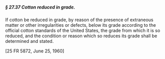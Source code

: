 ##### § 27.37 Cotton reduced in grade. #####

If cotton be reduced in grade, by reason of the presence of extraneous matter or other irregularities or defects, below its grade according to the official cotton standards of the United States, the grade from which it is so reduced, and the condition or reason which so reduces its grade shall be determined and stated.

[25 FR 5872, June 25, 1960]